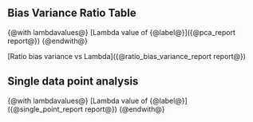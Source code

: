 Bias Variance Ratio Table
-------------------------
{@with lambdavalues@}
[Lambda value of {@label@}]({@pca_report report@})
{@endwith@}


[Ratio bias variance vs Lambda]({@ratio_bias_variance_report report@})

Single data point analysis
--------------------------
{@with lambdavalues@}
[Lambda value of {@label@}]({@single_point_report report@})
{@endwith@}
